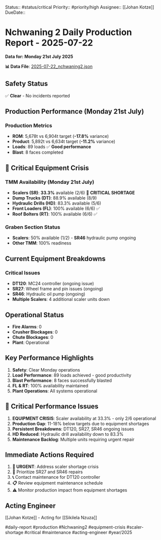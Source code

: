 Status:: #status/critical
Priority:: #priority/high
Assignee:: [[Johan Kotze]]
DueDate::

# Nchwaning 2 Daily Production Report - 2025-07-22
**Data for: Monday 21st July 2025**

**📊 Data File**: [2025-07-22_nchwaning2.json](data/2025-07-22_nchwaning2.json)

## Safety Status
✅ **Clear** - No incidents reported

## Production Performance (Monday 21st July)

### Production Metrics
- **ROM**: 5,678t vs 6,904t target (**-17.8%** variance)
- **Product**: 5,892t vs 6,634t target (**-11.2%** variance)
- **Loads**: 89 loads ✅ **Good performance**
- **Blast**: 8 faces completed

## 🚨 Critical Equipment Crisis

### TMM Availability (Monday 21st July)
- **Scalers (SR)**: **33.3%** available (2/6) 🔴 **CRITICAL SHORTAGE**
- **Dump Trucks (DT)**: 88.9% available (8/9)
- **Hydraulic Drills (HD)**: 83.3% available (5/6)
- **Front Loaders (FL)**: 100% available (6/6) ✅
- **Roof Bolters (RT)**: 100% available (6/6) ✅

### Graben Section Status
- **Scalers**: 50% available (1/2) - **SR46** hydraulic pump ongoing
- **Other TMM**: 100% readiness

## Current Equipment Breakdowns

### Critical Issues
- **DT120**: MC24 controller (ongoing issue)
- **SR27**: Wheel frame and pin issues (ongoing)
- **SR46**: Hydraulic oil pump (ongoing)
- **Multiple Scalers**: 4 additional scaler units down

## Operational Status
- **Fire Alarms**: 0
- **Crusher Blockages**: 0  
- **Chute Blockages**: 0
- **Plant**: Operational

## Key Performance Highlights
1. **Safety**: Clear Monday operations
2. **Load Performance**: 89 loads achieved - good productivity
3. **Blast Performance**: 8 faces successfully blasted
4. **FL & RT**: 100% availability maintained
5. **Plant Operations**: All systems operational

## 🔴 Critical Performance Issues
1. **EQUIPMENT CRISIS**: Scaler availability at 33.3% - only 2/6 operational
2. **Production Gap**: 11-18% below targets due to equipment shortages
3. **Persistent Breakdowns**: DT120, SR27, SR46 ongoing issues
4. **HD Reduced**: Hydraulic drill availability down to 83.3%
5. **Maintenance Backlog**: Multiple units requiring urgent repair

## Immediate Actions Required
1. **🔴 URGENT**: Address scaler shortage crisis
2. **🔧** Prioritize SR27 and SR46 repairs
3. **📞** Contact maintenance for DT120 controller
4. **📋** Review equipment maintenance schedule
5. **⚠️** Monitor production impact from equipment shortages

## Acting Engineer
[[Johan Kotze]] - Acting for [[Sikilela Nzuza]]

#daily-report #production #Nchwaning2 #equipment-crisis #scaler-shortage #critical #maintenance #acting-engineer #year/2025